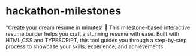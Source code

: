 # hackathon-milestones
"Create your dream resume in minutes! 🚀  This milestone-based interactive resume builder helps you craft a stunning resume with ease. Built with HTML,CSS and TYPESCRIPT, this tool guides you through a step-by-step process to showcase your skills, experience, and achievements.
